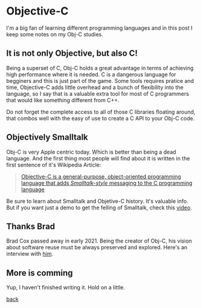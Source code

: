 # Objective-C

I'm a big fan of learning different programming languages and in this post I
 keep some notes on my Obj-C studies.

## It is not only Objective, but also C!

Being a superset of C, Obj-C holds a great advantage in terms of achieving
 high performance where it is needed.
C is a dangerous language for begginers and this is just part of the game.
Some tools requires pratice and time, Objective-C adds little overhead and
 a bunch of flexibility into the language, so I say that is a valuable extra
 tool for most of C programmers that would like something different from C++.

Do not forget the complete access to all of those C libraries floating around,
that combos well with the easy of use to create a C API to your Obj-C code.

## Objectively Smalltalk

Obj-C is very Apple centric today. Which is better than being a dead language.
And the first thing most people will find about it is written in the first
 sentence of it's Wikipedia Article:

> [Objective-C is a general-purpose, object-oriented programming language that 
 adds _Smalltalk-style_ messaging to the
 C programming language](https://en.wikipedia.org/wiki/Objective-C)

Be sure to learn about Smalltalk and Objetive-C history. It's valuable info.
But if you want just a demo to get the felling of Smalltalk, check this
 [video](https://www.youtube.com/watch?v=JLPiMl8XUKU).

## Thanks Brad

Brad Cox passed away in early 2021. Being the creator of Obj-C, his vision
 about software reuse must be always preserved and explored.
 Here's an interview with [him](https://www.youtube.com/watch?v=1xrL2d5omuA).

## More is comming

Yup, I haven't finished writing it. Hold on a little.

[back](/)
